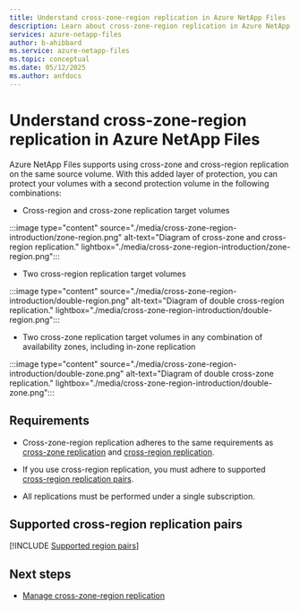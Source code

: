 ```yaml
---
title: Understand cross-zone-region replication in Azure NetApp Files
description: Learn about cross-zone-region replication in Azure NetApp Files for creating an extra layer of data protection.  
services: azure-netapp-files
author: b-ahibbard
ms.service: azure-netapp-files
ms.topic: conceptual
ms.date: 05/12/2025
ms.author: anfdocs
---
```

# Understand cross-zone-region replication in Azure NetApp Files

Azure NetApp Files supports using cross-zone and cross-region replication on the same source volume. With this added layer of protection, you can protect your volumes with a second protection volume in the following combinations:

* Cross-region and​ cross-zone replication target volumes

:::image type="content" source="./media/cross-zone-region-introduction/zone-region.png" alt-text="Diagram of cross-zone and cross-region replication." lightbox="./media/cross-zone-region-introduction/zone-region.png":::

* Two cross-region replication target volumes

:::image type="content" source="./media/cross-zone-region-introduction/double-region.png" alt-text="Diagram of double cross-region replication." lightbox="./media/cross-zone-region-introduction/double-region.png":::

* Two cross-zone replication target volumes in any combination of availability zones, including in-zone replication

:::image type="content" source="./media/cross-zone-region-introduction/double-zone.png" alt-text="Diagram of double cross-zone replication." lightbox="./media/cross-zone-region-introduction/double-zone.png":::

## Requirements 

* Cross-zone-region replication adheres to the same requirements as [cross-zone replication](cross-zone-replication-requirements-considerations.md) and [cross-region replication](cross-region-replication-requirements-considerations.md).

* If you use cross-region replication, you must adhere to supported [cross-region replication pairs](#supported-region-pairs).

* All replications must be performed under a single subscription.

## <a name="supported-region-pairs"></a>Supported cross-region replication pairs

[!INCLUDE [Supported region pairs](includes/region-pairs.md)]

## Next steps

- [Manage cross-zone-region replication](cross-zone-region-replication-configure.md)